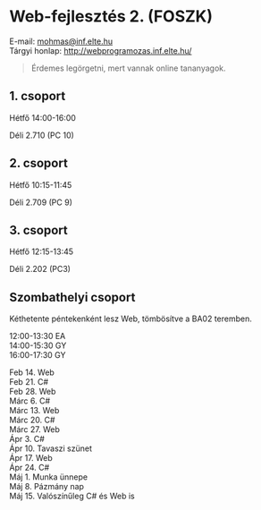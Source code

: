 
# Web-fejlesztés 2. (FOSZK)

E-mail: mohmas@inf.elte.hu  
Tárgyi honlap: http://webprogramozas.inf.elte.hu/  
> Érdemes legörgetni, mert vannak online tananyagok.  

<h2>1. csoport</h2>
Hétfő 14:00-16:00  

Déli 2.710 (PC 10)  

<h2>2. csoport</h2>
Hétfő 10:15-11:45 

Déli 2.709 (PC 9)  

<h2>3. csoport</h2>
Hétfő 12:15-13:45  

Déli 2.202 (PC3)  

<h2>Szombathelyi csoport</h2>
Kéthetente péntekenként lesz Web, tömbösítve a BA02 teremben.

12:00-13:30 EA  
14:00-15:30 GY  
16:00-17:30 GY  

Feb 14. Web  
Feb 21. C#  
Feb 28. Web  
Márc 6. C#  
Márc 13. Web  
Márc 20. C#  
Márc 27. Web  
Ápr 3. C#  
Ápr 10. Tavaszi szünet  
Ápr 17. Web  
Ápr 24. C#  
Máj 1. Munka ünnepe  
Máj 8. Pázmány nap  
Máj 15. Valószínűleg C# és Web is  
